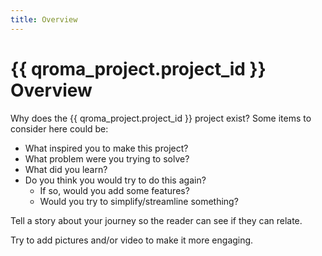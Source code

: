 ```yaml
---
title: Overview
---
```


# {{ qroma_project.project_id }} Overview

Why does the {{ qroma_project.project_id }} project exist? Some items to consider here could be:
* What inspired you to make this project?
* What problem were you trying to solve?
* What did you learn?
* Do you think you would try to do this again? 
  * If so, would you add some features?
  * Would you try to simplify/streamline something?

Tell a story about your journey so the reader can see if they can relate.

Try to add pictures and/or video to make it more engaging.